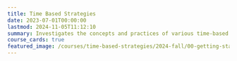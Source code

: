 ```yaml
---
title: Time Based Strategies
date: 2023-07-01T00:00:00
lastmod: 2024-11-05T11:12:10
summary: Investigates the concepts and practices of various time-based media arts with basic introduction to the processes of video art, sound art, and media installation.
course_cards: true
featured_image: /courses/time-based-strategies/2024-fall/00-getting-started/2024-time-based-strategies-course-image.jpg
---
```

